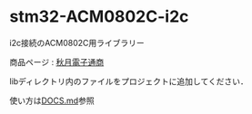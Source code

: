 # stm32-ACM0802C-i2c
i2c接続のACM0802C用ライブラリー

商品ページ : [秋月電子通商](https://akizukidenshi.com/catalog/g/gP-13519/)

libディレクトリ内のファイルをプロジェクトに追加してください．

使い方は[DOCS.md](DOCS.md)参照
